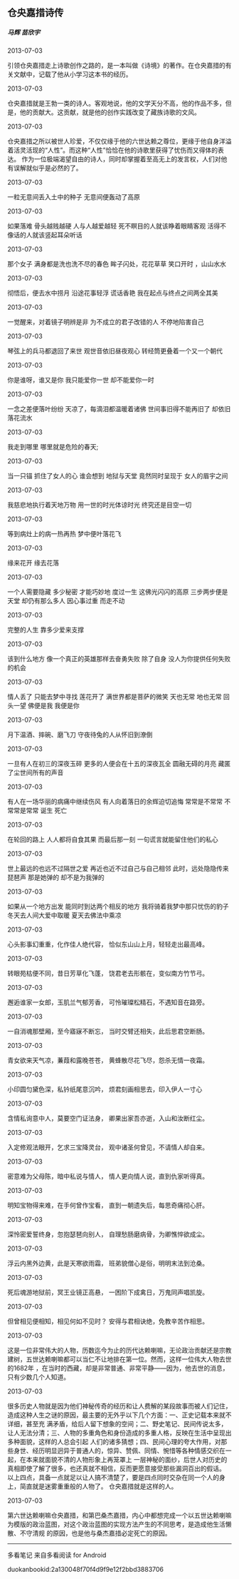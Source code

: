 ## 仓央嘉措诗传

##### 马辉 苗欣宇

  

2013-07-03

引领仓央嘉措走上诗歌创作之路的，是一本叫做《诗境》的著作。在仓央嘉措的有关文献中，记载了他从小学习这本书的经历。

  

2013-07-03

仓央嘉措就是王勃一类的诗人。客观地说，他的文学天分不高，他的作品不多，但是，他的贡献大。这贡献，就是他的创作实践改变了藏族诗歌的文风。

  

2013-07-03

仓央嘉措之所以被世人珍爱，不仅仅缘于他的六世达赖之尊位，更缘于他自身洋溢着活灵活现的“人性”。而这种“人性”恰恰在他的诗歌里获得了忧伤而又得体的表达。
作为一位极端渴望自由的诗人，同时却掌握着至高无上的发言权，人们对他有误解就似乎是必然的了。

  

2013-07-03

一粒无意间丢入土中的种子 无意间便轰动了高原

  

2013-07-03

如果落难 骨头越贱越硬 人与人越爱越轻 死不瞑目的人就该睁着眼睛客观 活得不像话的人就该竖起耳朵听话

  

2013-07-03

那个女子 满身都是洗也洗不尽的春色 眸子闪处，花花草草 笑口开时 ，山山水水

  

2013-07-03

彻悟后，便去水中捞月 沿途花事轻浮 谎话香艳 我在起点与终点之间两全其美

  

2013-07-03

一觉醒来，对着镜子明辨是非 为不成立的君子改错的人 不停地陷害自己

  

2013-07-03

琴弦上的兵马都退回了来世 观世音依旧昼夜观心 转经筒更叠着一个又一个朝代

  

2013-07-03

你是谁呀，谁又是你 我只能爱你一世 却不能爱你一时

  

2013-07-03

一念之差便落叶纷纷 天凉了，每滴泪都温暖着诸佛 世间事旧得不能再旧了 却依旧落花流水

  

2013-07-03

我走到哪里 哪里就是危险的春天;

  

2013-07-03

当一只锚 抓住了女人的心 谁会想到 地狱与天堂 竟然同时呈现于 女人的眉宇之间

  

2013-07-03

我慈悲地执行着天地万物 用一世的时光体谅时光 终究还是目空一切

  

2013-07-03

等到病灶上的病一热再热 梦中便叶落花飞

  

2013-07-03

缘来花开 缘去花落

  

2013-07-03

一个人需要隐藏 多少秘密 才能巧妙地 度过一生 这佛光闪闪的高原 三步两步便是天堂 却仍有那么多人 因心事过重 而走不动

  

2013-07-03

完整的人生 靠多少爱来支撑

  

2013-07-03

该到什么地方 像一个真正的英雄那样去奋勇失败 除了自身 没人为你提供任何失败的机会

  

2013-07-03

情人丢了 只能去梦中寻找 莲花开了 满世界都是菩萨的微笑 天也无常 地也无常 回头一望 佛便是我 我便是你

  

2013-07-03

月下温酒、摔碗、磨飞刀 守夜待兔的人从怀旧到潦倒

  

2013-07-03

一旦有人在初三的深夜玉碎 更多的人便会在十五的深夜瓦全 圆融无碍的月亮 藏匿了尘世间所有的声音

  

2013-07-03

有人在一场华丽的病痛中继续伤风 有人向着落日的余辉迫切追悔 常常是不常常 不常常是常常 诞生 死亡

  

2013-07-03

在轮回的路上 人人都将自食其果 而最后那一刻 一句谎言就能留住他们的私心

  

2013-07-03

世上最远的也远不过隔世之爱 再近也近不过自己与自己相邻 此时，远处隐隐传来琵琶声 那是她弹的 却不是为我弹的

  

2013-07-03

如果从一个地方出发 能同时到达两个相反的地方 我将骑着我梦中那只忧伤的豹子 冬天去人间大爱中取暖 夏天去佛法中乘凉

  

2013-07-03

心头影事幻重重，化作佳人绝代容， 恰似东山山上月，轻轻走出最高峰。

  

2013-07-03

转眼苑枯便不同，昔日芳草化飞蓬， 饶君老去形骸在，变似南方竹节弓。

  

2013-07-03

邂逅谁家一女郎，玉肌兰气郁芳香， 可怜璀璨松精石，不遇知音在路旁。

  

2013-07-03

一自消魂那壁厢，至今寤寐不断忘， 当时交臂还相失，此后思君空断肠。

  

2013-07-03

青女欲来天气凉，蒹葭和露晚苍苍， 黄蜂散尽花飞尽，怨杀无情一夜霜。

  

2013-07-03

小印圆匀黛色深，私钤纸尾意沉吟， 烦君刻画相思去，印入伊人一寸心

  

2013-07-03

含情私询意中人，莫要空门证法身， 卿果出家吾亦逝，入山和汝断红尘。

  

2013-07-03

入定修观法眼开，乞求三宝降灵台， 观中诸圣何曾见，不请情人却自来。

  

2013-07-03

密意难为父母陈，暗中私说与情人， 情人更向情人说，直到仇家听得真。

  

2013-07-03

明知宝物得来难，在手何曾作宝看， 直到一朝遗失后，每思奇痛彻心肝。

  

2013-07-03

深怜密爱誓终身，忽抱瑟琶向别人， 自理愁肠磨病骨，为卿憔悴欲成尘。

  

2013-07-03

浮云内黑外边黄，此是天寒欲雨霜， 班弟貌僧心是俗，明明末法到沧桑。

  

2013-07-03

死后魂游地狱前，冥王业镜正高悬， 一困阶下成禽日，万鬼同声唱凯旋。

  

2013-07-03

但曾相见便相知，相见何如不见时？ 安得与君相诀绝，免教辛苦作相思。

  

2013-07-03

这是一位非常伟大的人物，历数迄今为止的历代达赖喇嘛，无论政治贡献还是宗教建树，五世达赖喇嘛都可以当仁不让地排在第一位。然而，这样一位伟大人物去世的1682年
，在当时的西藏，却是非常普通、非常平静——因为，他去世的消息，只有少数几个人知道。

  

2013-07-03

很多历史人物就是因为他们神秘传奇的经历和让人费解的某段故事而被人们记住，造成这种人生之谜的原因，最主要的无外乎以下几个方面：一、正史记载本来就不详细，甚至充
满矛盾，给后人留下想象的空间；二、野史笔记、民间传说太多，让人无法分清；三、人物的多重角色和身份造成的多重人格，反映在生活中呈现出多种面貌，这样的人总会引起
人们的诸多猜想；四、民间心理的夸大作用，对那些身世、经历明显迥异于普通人的，惊异、赞佩、同情、惋惜等各种情感交织在一起，在本来就面貌不清的人物形象上再笼罩上
一层神秘的面纱，后世人对历史的真相即使了解了很多，也还真就不相信，反而更愿意接受那些漏洞百出的假话。
以上四点，具备一点就足以让人搞不清楚了，要是四点同时交杂在同一个人的身上，简直就是迷雾重重般的人物了。 仓央嘉措就是这样的人。

  

2013-07-03

第六世达赖喇嘛仓央嘉措，和第巴桑杰嘉措，内心中都想完成一个以五世达赖喇嘛为模版的政治蓝图，对这个政治蓝图的实现方法产生的不同思考，是造成他生活懒散、不守清规
的原因，也是他与桑杰嘉措必定死亡的原因。

* * *

多看笔记 来自多看阅读 for Android

duokanbookid:2a130048f70f4d9f9e12f2bbd3883706


